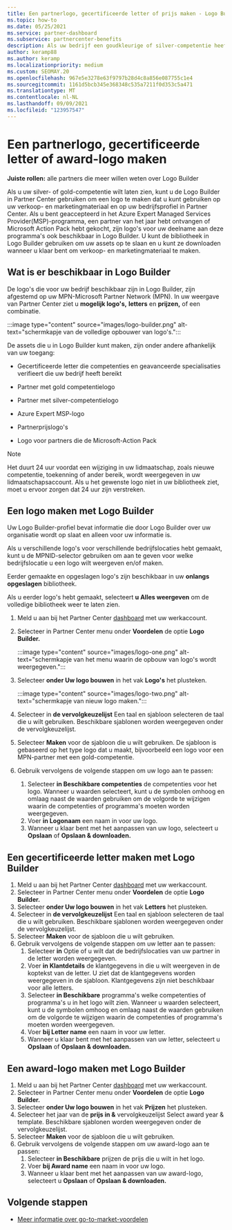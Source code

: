 ```yaml
---
title: Een partnerlogo, gecertificeerde letter of prijs maken - Logo Builder
ms.topic: how-to
ms.date: 05/25/2021
ms.service: partner-dashboard
ms.subservice: partnercenter-benefits
description: Als uw bedrijf een goudkleurige of silver-competentie heeft, kunt u een logo genereren dat is aangepast voor uw bedrijf of een aangepaste gecertificeerde verificatieletter aanvragen met behulp van het Logo Builder-hulpprogramma in Partner Center.
author: keramp88
ms.author: keramp
ms.localizationpriority: medium
ms.custom: SEOMAY.20
ms.openlocfilehash: 967e5e3278e63f9797b28d4c8a856e087755c1e4
ms.sourcegitcommit: 1161d5bcb345e368348c535a7211f0d353c5a471
ms.translationtype: MT
ms.contentlocale: nl-NL
ms.lasthandoff: 09/09/2021
ms.locfileid: "123957547"
---
```

# <a name="create-a-partner-logo-certified-letter-or-award-logo"></a>Een partnerlogo, gecertificeerde letter of award-logo maken

**Juiste rollen:** alle partners die meer willen weten over Logo Builder

Als u uw silver- of gold-competentie wilt laten zien, kunt u de Logo Builder in Partner Center gebruiken om een logo te maken dat u kunt gebruiken op uw verkoop- en marketingmateriaal en op uw bedrijfsprofiel in Partner Center. Als u bent geaccepteerd in het Azure Expert Managed Services Provider(MSP)-programma, een partner van het jaar hebt ontvangen of Microsoft Action Pack hebt gekocht, zijn logo's voor uw deelname aan deze programma's ook beschikbaar in Logo Builder. U kunt de bibliotheek in Logo Builder gebruiken om uw assets op te slaan en u kunt ze downloaden wanneer u klaar bent om verkoop- en marketingmateriaal te maken.

## <a name="what-is-available-in-logo-builder"></a>Wat is er beschikbaar in Logo Builder

De logo's die voor uw bedrijf beschikbaar zijn in Logo Builder, zijn afgestemd op uw MPN-Microsoft Partner Network (MPN). In uw weergave van Partner Center ziet u **mogelijk logo's,** **letters** en **prijzen,** of een combinatie.

:::image type="content" source="images/logo-builder.png" alt-text="schermkapje van de volledige opbouwer van logo's.":::

De assets die u in Logo Builder kunt maken, zijn onder andere afhankelijk van uw toegang:

- Gecertificeerde letter die competenties en geavanceerde specialisaties verifieert die uw bedrijf heeft bereikt

- Partner met gold competentielogo

- Partner met silver-competentielogo

- Azure Expert MSP-logo

- Partnerprijslogo's

- Logo voor partners die de Microsoft-Action Pack

>[!NOTE]
>Het duurt 24 uur voordat een wijziging in uw lidmaatschap, zoals nieuwe competentie, toekenning of ander bereik, wordt weergegeven in uw lidmaatschapsaccount. Als u het gewenste logo niet in uw bibliotheek ziet, moet u ervoor zorgen dat 24 uur zijn verstreken.

## <a name="create-a-logo-using-logo-builder"></a>Een logo maken met Logo Builder

Uw Logo Builder-profiel bevat informatie die door Logo Builder over uw organisatie wordt op slaat en alleen voor uw informatie is.

Als u verschillende logo's voor verschillende bedrijfslocaties hebt gemaakt, kunt u de MPNID-selector gebruiken om aan te geven voor welke bedrijfslocatie u een logo wilt weergeven en/of maken.

Eerder gemaakte en opgeslagen logo's zijn beschikbaar in uw **onlangs opgeslagen** bibliotheek.

Als u eerder logo's hebt gemaakt, selecteert **u Alles weergeven** om de volledige bibliotheek weer te laten zien.

1. Meld u aan bij het Partner Center [dashboard](https://partner.microsoft.com/dashboard) met uw werkaccount.
1. Selecteer in Partner Center menu onder **Voordelen** de optie **Logo Builder.**

   :::image type="content" source="images/logo-one.png" alt-text="schermkapje van het menu waarin de opbouw van logo's wordt weergegeven.":::
1. Selecteer **onder Uw logo bouwen** in het vak **Logo's** het plusteken.

   :::image type="content" source="images/logo-two.png" alt-text="schermkapje van nieuw logo maken.":::
1. Selecteer in **de vervolgkeuzelijst** Een taal en sjabloon selecteren de taal die u wilt gebruiken. Beschikbare sjablonen worden weergegeven onder de vervolgkeuzelijst.
1. Selecteer **Maken** voor de sjabloon die u wilt gebruiken. De sjabloon is gebaseerd op het type logo dat u maakt, bijvoorbeeld een logo voor een MPN-partner met een gold-competentie.
1. Gebruik vervolgens de volgende stappen om uw logo aan te passen:
    1. Selecteer **in Beschikbare competenties** de competenties voor het logo. Wanneer u waarden selecteert, kunt u de symbolen omhoog en omlaag naast de waarden gebruiken om de volgorde te wijzigen waarin de competenties of programma's moeten worden weergegeven.
    1. Voer **in Logonaam** een naam in voor uw logo.
    1. Wanneer u klaar bent met het aanpassen van uw logo, selecteert u **Opslaan** of **Opslaan & downloaden.**

## <a name="create-a-certified-letter-using-logo-builder"></a>Een gecertificeerde letter maken met Logo Builder

1. Meld u aan bij het Partner Center [dashboard](https://partner.microsoft.com/dashboard) met uw werkaccount.
1. Selecteer in Partner Center menu onder **Voordelen** de optie **Logo Builder.**
1. Selecteer **onder Uw logo bouwen** in het vak **Letters** het plusteken.
1. Selecteer in **de vervolgkeuzelijst** Een taal en sjabloon selecteren de taal die u wilt gebruiken. Beschikbare sjablonen worden weergegeven onder de vervolgkeuzelijst.
1. Selecteer **Maken** voor de sjabloon die u wilt gebruiken.
1. Gebruik vervolgens de volgende stappen om uw letter aan te passen:
    1. Selecteer **in** Optie of u wilt dat de bedrijfslocaties van uw partner in de letter worden weergegeven.
    1. Voer **in Klantdetails** de klantgegevens in die u wilt weergeven in de koptekst van de letter. U ziet dat de klantgegevens worden weergegeven in de sjabloon. Klantgegevens zijn niet beschikbaar voor alle letters.
    1. Selecteer **in Beschikbare** programma's welke competenties of programma's u in het logo wilt zien. Wanneer u waarden selecteert, kunt u de symbolen omhoog en omlaag naast de waarden gebruiken om de volgorde te wijzigen waarin de competenties of programma's moeten worden weergegeven.
    1. Voer **bij Letter name** een naam in voor uw letter.
    1. Wanneer u klaar bent met het aanpassen van uw letter, selecteert u **Opslaan** of **Opslaan & downloaden.**

## <a name="create-an-award-logo-using-logo-builder"></a>Een award-logo maken met Logo Builder

1. Meld u aan bij het Partner Center [dashboard](https://partner.microsoft.com/dashboard) met uw werkaccount.
1. Selecteer in Partner Center menu onder **Voordelen** de optie **Logo Builder.**
1. Selecteer **onder Uw logo bouwen** in het vak **Prijzen** het plusteken.
1. Selecteer het jaar van de **prijs in &** vervolgkeuzelijst Select award year & template. Beschikbare sjablonen worden weergegeven onder de vervolgkeuzelijst.
1. Selecteer **Maken** voor de sjabloon die u wilt gebruiken.
1. Gebruik vervolgens de volgende stappen om uw award-logo aan te passen:
    1. Selecteer **in Beschikbare** prijzen de prijs die u wilt in het logo.
    1. Voer **bij Award name** een naam in voor uw logo.
    1. Wanneer u klaar bent met het aanpassen van uw award-logo, selecteert u **Opslaan** of **Opslaan & downloaden.**

## <a name="next-steps"></a>Volgende stappen

- [Meer informatie over go-to-market-voordelen](mpn-learn-about-go-to-market-benefits.md)
